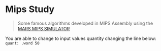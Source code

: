 # Mips Study
 
 >Some famous algorithms developed in MIPS Assembly using the [MARS MIPS SIMULATOR](http://courses.missouristate.edu/KenVollmar/mars/download.htm)

You are able to change to input values quantity changing the line below:
`quant: .word 50`

